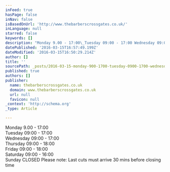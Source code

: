 ```yaml
---
inFeed: true
hasPage: false
inNav: false
isBasedOnUrl: 'http://www.thebarberscrossgates.co.uk/'
inLanguage: null
starred: false
keywords: []
description: "Monday 9.00 - 17:00\_Tuesday 09:00 - 17:00 Wednesday 09:00 - 17:00 Thursday 09:00 - 18:00 Friday 09:00 - 18:00 Saturday 09:00 - 16:00 Sunday CLOSED  Please note: Last cuts must arrive 30 mins before closing time"
datePublished: '2016-03-15T16:57:49.199Z'
dateModified: '2016-03-15T16:50:29.214Z'
author: []
title: ''
sourcePath: _posts/2016-03-15-monday-900-1700-tuesday-0900-1700-wednesday-0900-.md
published: true
authors: []
publisher:
  name: thebarberscrossgates.co.uk
  domain: www.thebarberscrossgates.co.uk
  url: null
  favicon: null
_context: 'http://schema.org'
_type: Article

---
```

Monday 9.00 - 17:00   
Tuesday 09:00 - 17:00   
Wednesday 09:00 - 17:00   
Thursday 09:00 - 18:00   
Friday 09:00 - 18:00   
Saturday 09:00 - 16:00   
Sunday CLOSED Please note: Last cuts must arrive 30 mins before closing time